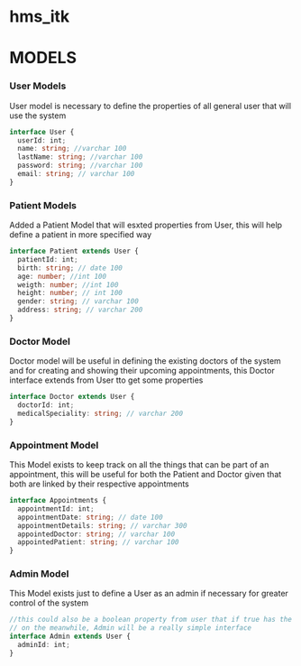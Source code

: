 # hms_itk

# MODELS

### User Models

User model is necessary to define the properties of all general user
that will use the system

```ts
interface User {
  userId: int;
  name: string; //varchar 100
  lastName: string; //varchar 100
  password: string; //varchar 100
  email: string; // varchar 100
}
```

### Patient Models

Added a Patient Model that will esxted properties from User, this will help define a patient in more specified way

```ts
interface Patient extends User {
  patientId: int;
  birth: string; // date 100
  age: number; //int 100
  weigth: number; //int 100
  height: number; // int 100
  gender: string; // varchar 100
  address: string; // varchar 200
}
```

### Doctor Model

Doctor model will be useful in defining the existing doctors of the system
and for creating and showing their upcoming appointments, this Doctor interface extends from User tto get some properties

```ts
interface Doctor extends User {
  doctorId: int;
  medicalSpeciality: string; // varchar 200
}
```

### Appointment Model

This Model exists to keep track on all the things that can be part of an appointment, this will be useful for both the Patient and Doctor given that both are linked by their respective appointments

```ts
interface Appointments {
  appointmentId: int;
  appointmentDate: string; // date 100
  appointmentDetails: string; // varchar 300
  appointedDoctor: string; // varchar 100
  appointedPatient: string; // varchar 100
}
```

### Admin Model

This Model exists just to define a User as an admin if necessary for greater control of the system

```ts
//this could also be a boolean property from user that if true has the admin privilieges or false making him a normal user in terms of permissions as in either doctor or patient, but big question mark as if this is good or not
// on the meanwhile, Admin will be a really simple interface
interface Admin extends User {
  adminId: int;
}
```
